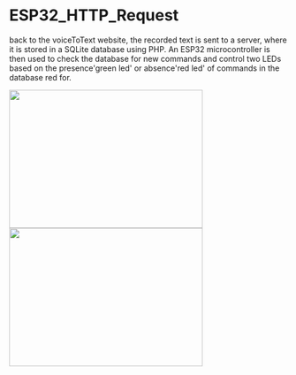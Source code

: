 # ESP32_HTTP_Request

back to the voiceToText website, the recorded text is sent to a server, where it is stored in a SQLite database using PHP. An ESP32 microcontroller is then used to check the database for new commands and control two LEDs based on the presence'green led' or absence'red led' of commands in the database red for.

<img src="https://github.com/user-attachments/assets/6082a9b5-c57e-4e88-92f4-b95c70434f73" width="350" height="250">
<img src="https://github.com/user-attachments/assets/5d441ecb-e941-4b02-a3df-1831d73a6d07" width="350" height="250">
